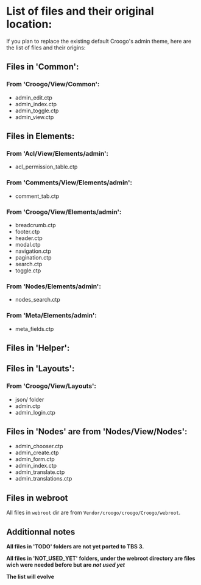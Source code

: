 List of files and their original location:
==========================================

If you plan to replace the existing default Croogo's admin theme, here are the list of files
and their origins:

## Files in 'Common':
### From 'Croogo/View/Common':
 * admin_edit.ctp
 * admin_index.ctp
 * admin_toggle.ctp
 * admin_view.ctp

## Files in Elements:

### From 'Acl/View/Elements/admin':
 * acl_permission_table.ctp

### From 'Comments/View/Elements/admin':
 * comment_tab.ctp

### From 'Croogo/View/Elements/admin':
 * breadcrumb.ctp
 * footer.ctp
 * header.ctp
 * modal.ctp
 * navigation.ctp
 * pagination.ctp
 * search.ctp
 * toggle.ctp

### From 'Nodes/Elements/admin':
 * nodes_search.ctp

### From 'Meta/Elements/admin':
 * meta_fields.ctp

## Files in 'Helper':

## Files in 'Layouts':
### From 'Croogo/View/Layouts':
 * json/ folder
 * admin.ctp
 * admin_login.ctp

## Files in 'Nodes' are from 'Nodes/View/Nodes':
 * admin_chooser.ctp
 * admin_create.ctp
 * admin_form.ctp
 * admin_index.ctp
 * admin_translate.ctp
 * admin_translations.ctp

## Files in webroot
All files in `webroot` dir are from `Vendor/croogo/croogo/Croogo/webroot`.

## Additionnal notes
**All files in 'TODO' folders are not yet ported to TBS 3.**

**All files in 'NOT_USED_YET' folders, under the webroot directory are
files wich were needed before but are *not used yet***

**The list will evolve**
